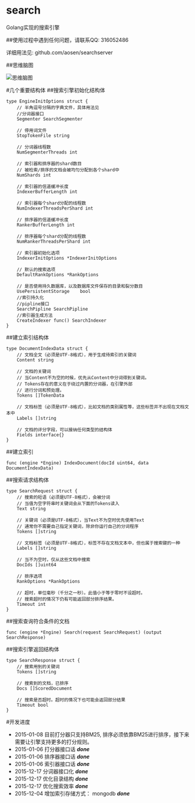 # search
Golang实现的搜索引擎

##使用过程中遇到任何问题，请联系QQ: 316052486

详细用法见: github.com/aosen/searchserver

##思维脑图

![思维脑图](http://i4.tietuku.com/90be97573a6c3115.png "思维脑图")

#几个重要结构体
##搜索引擎初始化结构体
```Golang
type EngineInitOptions struct {
	// 半角逗号分隔的字典文件，具体用法见
    //分词器接口
	Segmenter SearchSegmenter

	// 停用词文件
	StopTokenFile string

	// 分词器线程数
	NumSegmenterThreads int

	// 索引器和排序器的shard数目
	// 被检索/排序的文档会被均匀分配到各个shard中
	NumShards int

	// 索引器的信道缓冲长度
	IndexerBufferLength int

	// 索引器每个shard分配的线程数
	NumIndexerThreadsPerShard int

	// 排序器的信道缓冲长度
	RankerBufferLength int

	// 排序器每个shard分配的线程数
	NumRankerThreadsPerShard int

	// 索引器初始化选项
	IndexerInitOptions *IndexerInitOptions

	// 默认的搜索选项
	DefaultRankOptions *RankOptions

	// 是否使用持久数据库，以及数据库文件保存的目录和裂分数目
	UsePersistentStorage    bool
    //索引持久化
    //pipline接口
    SearchPipline SearchPipline
	//索引器生成方法
	CreateIndexer func() SearchIndexer
}
```
##建立索引结构体
```Golang
type DocumentIndexData struct {
	// 文档全文（必须是UTF-8格式），用于生成待索引的关键词
	Content string

	// 文档的关键词
	// 当Content不为空的时候，优先从Content中分词得到关键词。
	// Tokens存在的意义在于绕过内置的分词器，在引擎外部
	// 进行分词和预处理。
	Tokens []TokenData

	// 文档标签（必须是UTF-8格式），比如文档的类别属性等，这些标签并不出现在文档文本中
	Labels []string

	// 文档的评分字段，可以接纳任何类型的结构体
	Fields interface{}
}
```
##建立索引
```Golang
func (engine *Engine) IndexDocument(docId uint64, data DocumentIndexData)
```
##搜索请求结构体
```Golang
type SearchRequest struct {
	// 搜索的短语（必须是UTF-8格式），会被分词
	// 当值为空字符串时关键词会从下面的Tokens读入
	Text string

	// 关键词（必须是UTF-8格式），当Text不为空时优先使用Text
	// 通常你不需要自己指定关键词，除非你运行自己的分词程序
	Tokens []string

	// 文档标签（必须是UTF-8格式），标签不存在文档文本中，但也属于搜索键的一种
	Labels []string

	// 当不为空时，仅从这些文档中搜索
	DocIds []uint64

	// 排序选项
	RankOptions *RankOptions

	// 超时，单位毫秒（千分之一秒）。此值小于等于零时不设超时。
	// 搜索超时的情况下仍有可能返回部分排序结果。
	Timeout int
}
```
##搜索查询符合条件的文档
```Golang
func (engine *Engine) Search(request SearchRequest) (output SearchResponse)
```
##搜索引擎返回结构体
```Golang
type SearchResponse struct {
	// 搜索用到的关键词
	Tokens []string

	// 搜索到的文档，已排序
	Docs []ScoredDocument

	// 搜索是否超时。超时的情况下也可能会返回部分结果
	Timeout bool
}
```

#开发进度
* 2015-01-08 目前打分器只支持BM25, 排序必须依靠BM25进行排序，接下来需要让引擎支持更多的打分规则。
* 2015-01-06 打分器接口话  ***done***
* 2015-01-06 排序器接口话  ***done***
* 2015-01-06 索引器接口话  ***done***
* 2015-12-17 分词器接口化  ***done***
* 2015-12-17 优化目录结构  ***done***
* 2015-12-17 优化搜索效率  ***done***
* 2015-12-04 增加索引存储方式： mongodb ***done***
